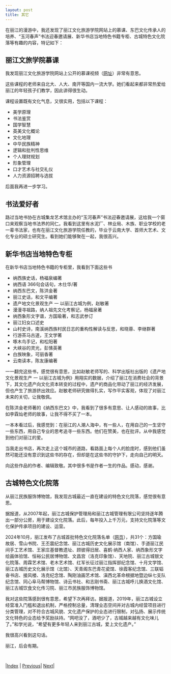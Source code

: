 ```yaml
---
layout: post
title: 其它
---
```


在丽江的漫游中，我还发现了丽江文化旅游学院网站上的慕课、东巴文化传承人的培养、“玉河春声”书法迎春邀请展、新华书店当地特色书籍专柜、古城特色文化院落等有趣的内容，特记如下：

## 丽江文旅学院慕课

我发现丽江文化旅游学院网站上公开的慕课视频（[网址](http://lywhxy.benke.chaoxing.com/#)）非常有意思。

这些课程的老师来自北大、人大、南开等国内一流大学。她们看起来都非常热爱给丽江的年轻孩子们教学，因此讲得很生动。

课程设置既有文化气息，又很实用，包括以下课程：
- 美学原理
- 书法鉴赏
- 国学智慧
- 英美文化概论
- 文化地理
- 中华民族精神
- 逻辑和批判性思维
- 个人理财规划
- 形象管理
- 口才艺术与社交礼仪
- 人力资源招聘与选拔

后面我再进一步学习。

## 书法爱好者

路过当地书协在古城集龙艺术馆主办的“玉河春声”书法迎春邀请展，这给我一个窗口来观察当地书法界的同仁。我看到这里有水泥厂、林业局、木族、职业学校的老一辈书法家，也有在丽江文化旅游学院任教的，毕业于云南大学、首师大艺术、文化专业的硕士研究生。看到她们能够聚在一起，我很高兴。

## 新华书店当地特色专柜

在新华书店当地特色书籍的专柜里，我看到下面这些书

- 纳西族史话，杨福泉编著
- 纳西语 366句会话句，木仕华/著
- 纳西东巴文，陈洪金著
- 丽江史话，和文平编著
- 遗产地文化景观生产 一 以丽江古城为例，赵敏著
- 漫漫寻祖路，纳人祖先文化考察记，杨福泉著
- 纳西象形文字谱，方国瑜著，和志武参订
- 丽江妇女口述史
- 山村史诗，南溪纳西族村民日志的重构性解读与反思，和晓蓉、李继群著
- 行游茶马古道，王文学著
- 啄木鸟手记，和松阳著
- 大峡谷的灵光，彭愫英著
- 白族映象，可丽香著
- 云南读本，陈友康编著

一一翻完这些书，感觉很有意思，比如赵敏老师写的、科学出版社出版的《遗产地文化景观生产 一 以丽江古城为例》用翔实的数据，介绍了丽江在消费社会的背景下，其文化遗产向文化资本转变的过程中，遗产的商品化带动了丽江的经济发展，但也产生了旅游挤出效应。赵敏老师研究做得扎实，写作平实客观，体现了对丽江未来的关切，让我敬佩。

在陈洪金老师著的《纳西东巴文》中，我看到了很多有意思、让人感动的故事，比如李霖灿老师的故事，让我不得不买了一本。

一本本看过后，我感觉到：在丽江的人潮人海中，有一些人，在用自己的一生坚守一些东西，用自己专业的思考追寻一些东西。他们在赞美，也在批评。从中我感觉到他们对丽江的爱。

当我走出书店，再次走上这个城市的道路，看路面上每个人的脸庞时，感到他们虽然可能还没有意识到这些书的存在，但却是在这些书的守护下，走向自己的明天。

向这些作品的作者、编辑致敬。其中很多书是作者一生的作品。感动，感谢。

## 古城特色文化院落

从丽江民族服饰博物馆，我发现古城最近一直在建设的特色文化院落，感觉很有意思。

据报道，从2007年起，丽江古城保护管理局和丽江古城管理有限公司坚持逐年腾出一部分公房，用于建设文化院落。此后，每年投入上千万元，支持文化院落等文化保护传承项目的建设、运营。

2024年10月，丽江发布了古城首批特色文化院落名单（[网页](https://www.ynxc.gov.cn/html/2024/dianbanjingpin_1015/3015966.html)），共31个：方国瑜故居、雪山书院、王丕震纪念馆、丽江古城历史文化展示馆（南馆）、手道丽江民间手工艺术馆、王家庄基督教遗址、顾彼得旧居、喜鹤·纳西人家、纳西象形文字绘画体验馆、恒裕公民居博物馆、文昌宫（洛克印象馆）、天地院、丽江古城银文化院落、周霖艺术馆、老木艺术馆、红军长征过丽江指挥部纪念馆、十月文学馆、丽江古城历史文化展示馆（北馆）、天青阁东巴青花瓷馆、徐霞客纪念馆、三联韬奋书店、接风楼、洛克纪念馆、陶刚油画艺术馆、滇西北革命根据地暨边纵七支队纪念馆、同心阜马帮博物馆、诗云书社、和志刚书斋、丽江古城呼儿换酒文化馆、丽江古城饮食文化传习院、丽江市民族服饰博物馆。

我对这些院落感到很有意思，希望下次再拜访。据报道，2019年，丽江古城设立经营准入门槛和退出机制，严格控制总量，清理业态空间并对古城内经营项目进行分类管理，对不符合古城风貌、文化遗产保护的业态进行限制，对弘扬、展示传统文化特色的业态给予奖励扶持。“网吧没了，酒吧少了，古城越来越有文化味儿了。”和学光说，“希望有更多年轻人来到丽江古城，爱上文化遗产。”

我很高兴看到这句话。

丽江，后会有期。

<br/>

|[Index](./) | [Previous](23-star)| [Next](51-end)|
